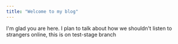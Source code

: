 ```yaml
---
title: "Welcome to my blog"
---
```


I'm glad you are here. I plan to talk about how we shouldn't listen to strangers online, this is on test-stage branch
